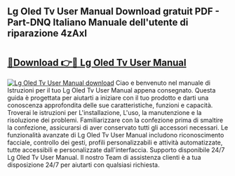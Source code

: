 ## Lg Oled Tv User Manual Download gratuit PDF - Part-DNQ Italiano Manuale dell'utente di riparazione 4zAxl

# <h2><a href="http://dfbemd.blite.top/?on=Lg+Oled+Tv+User+Manual">🔗Download 👉🔴 Lg Oled Tv User Manual</a></h2>

[![Lg Oled Tv User Manual download](https://i.imgur.com/lujVjoI.png)](http://dfbemd.blite.top/?on=Lg+Oled+Tv+User+Manual)
Ciao e benvenuto nel manuale di Istruzioni per il tuo Lg Oled Tv User Manual appena consegnato. Questa guida è progettata per aiutarti a iniziare con il tuo prodotto e darti una conoscenza approfondita delle sue caratteristiche, funzioni e capacità. Troverai le istruzioni per L'installazione, L'uso, la manutenzione e la risoluzione dei problemi. Familiarizzare con la confezione prima di smaltire la confezione, assicurarsi di aver conservato tutti gli accessori necessari. Le funzionalità avanzate di Lg Oled Tv User Manual includono riconoscimento facciale, controllo dei gesti, profili personalizzabili e attività automatizzate, tutte accessibili e personalizzate dall'interfaccia. Supporto disponibile 24/7 Lg Oled Tv User Manual. Il nostro Team di assistenza clienti è a tua disposizione 24/7 per aiutarti con qualsiasi richiesta.
